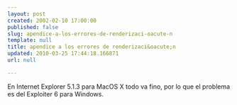 ```yaml
---
layout: post
created: 2002-02-10 17:00:00
published: false
slug: apendice-a-los-errores-de-renderizaci-oacute-n
template: null
title: apendice a los errores de renderizaci&oacute;n
updated: 2010-03-25 17:44:18.166871
url: null

---
```


En Internet Explorer 5.1.3 para MacOS X todo va fino, por lo que el problema es del Exploiter 6 para Windows.

